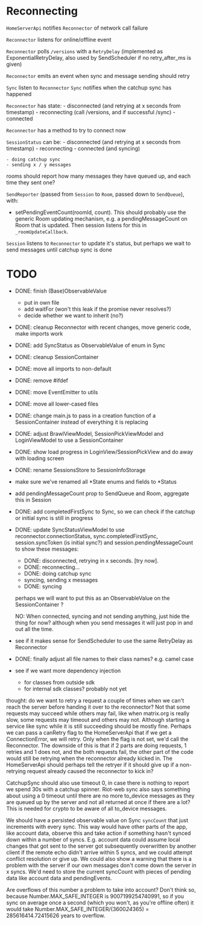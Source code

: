 # Reconnecting

`HomeServerApi` notifies `Reconnector` of network call failure

`Reconnector` listens for online/offline event

`Reconnector` polls `/versions` with a `RetryDelay` (implemented as ExponentialRetryDelay, also used by SendScheduler if no retry_after_ms is given)

`Reconnector` emits an event when sync and message sending should retry

`Sync` listen to `Reconnector`
`Sync` notifies when the catchup sync has happened

`Reconnector` has state:
    - disconnected (and retrying at x seconds from timestamp)
    - reconnecting (call /versions, and if successful /sync)
    - connected

`Reconnector` has a method to try to connect now

`SessionStatus` can be:
    - disconnected (and retrying at x seconds from timestamp)
    - reconnecting
    - connected (and syncing)

    - doing catchup sync
    - sending x / y messages

rooms should report how many messages they have queued up, and each time they sent one?

`SendReporter` (passed from `Session` to `Room`, passed down to `SendQueue`), with:
 - setPendingEventCount(roomId, count). This should probably use the generic Room updating mechanism, e.g. a pendingMessageCount on Room that is updated. Then session listens for this in `_roomUpdateCallback`.

`Session` listens to `Reconnector` to update it's status, but perhaps we wait to send messages until catchup sync is done


# TODO

 - DONE: finish (Base)ObservableValue 
    - put in own file
    - add waitFor (won't this leak if the promise never resolves?)
    - decide whether we want to inherit (no?)
 - DONE: cleanup Reconnector with recent changes, move generic code, make imports work
 - DONE: add SyncStatus as ObservableValue of enum in Sync
 - DONE: cleanup SessionContainer
 - DONE: move all imports to non-default
 - DONE: remove #ifdef
 - DONE: move EventEmitter to utils
 - DONE: move all lower-cased files
 - DONE: change main.js to pass in a creation function of a SessionContainer instead of everything it is replacing 
 - DONE: adjust BrawlViewModel, SessionPickViewModel and LoginViewModel to use a SessionContainer
 - DONE: show load progress in LoginView/SessionPickView and do away with loading screen
 - DONE: rename SessionsStore to SessionInfoStorage
 - make sure we've renamed all \*State enums and fields to \*Status
 - add pendingMessageCount prop to SendQueue and Room, aggregate this in Session
 - DONE: add completedFirstSync to Sync, so we can check if the catchup or initial sync is still in progress
 - DONE: update SyncStatusViewModel to use reconnector.connectionStatus, sync.completedFirstSync, session.syncToken (is initial sync?) and session.pendingMessageCount to show these messages:
    - DONE: disconnected, retrying in x seconds. [try now].
    - DONE: reconnecting...
    - DONE: doing catchup sync
    - syncing, sending x messages
    - DONE: syncing

    perhaps we will want to put this as an ObservableValue on the SessionContainer ?

    NO: When connected, syncing and not sending anything, just hide the thing for now? although when you send messages it will just pop in and out all the time.

 - see if it makes sense for SendScheduler to use the same RetryDelay as Reconnector
 - DONE: finally adjust all file names to their class names? e.g. camel case
 - see if we want more dependency injection
    - for classes from outside sdk
    - for internal sdk classes? probably not yet




thought: do we want to retry a request a couple of times when we can't reach the server before handing it over to the reconnector? Not that some requests may succeed while others may fail, like when matrix.org is really slow, some requests may timeout and others may not. Although starting a service like sync while it is still succeeding should be mostly fine. Perhaps we can pass a canRetry flag to the HomeServerApi that if we get a ConnectionError, we will retry. Only when the flag is not set, we'd call the Reconnector. The downside of this is that if 2 parts are doing requests, 1 retries and 1 does not, and the both requests fail, the other part of the code would still be retrying when the reconnector already kicked in. The HomeServerApi should perhaps tell the retryer if it should give up if a non-retrying request already caused the reconnector to kick in?

CatchupSync should also use timeout 0, in case there is nothing to report we spend 30s with a catchup spinner. Riot-web sync also says something about using a 0 timeout until there are no more to_device messages as they are queued up by the server and not all returned at once if there are a lot? This is needed for crypto to be aware of all to_device messages.

We should have a persisted observable value on Sync `syncCount` that just increments with every sync. This way would have other parts of the app, like account data, observe this and take action if something hasn't synced down within a number of syncs. E.g. account data could assume local changes that got sent to the server got subsequently overwritten by another client if the remote echo didn't arrive within 5 syncs, and we could attempt conflict resolution or give up. We could also show a warning that there is a problem with the server if our own messages don't come down the server in x syncs. We'd need to store the current syncCount with pieces of pending data like account data and pendingEvents.

Are overflows of this number a problem to take into account? Don't think so, because Number.MAX_SAFE_INTEGER is 9007199254740991, so if you sync on average once a second (which you won't, as you're offline often) it would take Number.MAX_SAFE_INTEGER/(3600*24*365) = 285616414.72415626 years to overflow.
